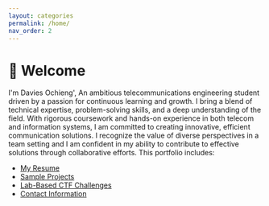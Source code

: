 ```yaml
---
layout: categories
permalink: /home/
nav_order: 2
---
```


# 👋 Welcome

I'm Davies Ochieng',  An ambitious telecommunications engineering student driven by a passion for continuous learning and growth. I bring a blend of technical expertise, problem-solving skills, and a deep understanding of the field. With rigorous coursework and hands-on experience in both telecom and information systems, I am committed to creating innovative, efficient communication solutions. I recognize the value of diverse perspectives in a team setting and I am confident in my ability to contribute to effective solutions through collaborative efforts.
This portfolio includes:
- [My Resume](assets/resume.md)
- [Sample Projects](_pages/projects.md)
- [Lab-Based CTF Challenges](_pages/labchallenges.md)
- [Contact Information](_pages/contact.md)

